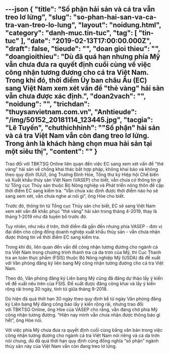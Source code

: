 ---json
{
    "title": "Số phận hải sản và cá tra vẫn treo lơ lửng",
    "slug": "so-phan-hai-san-va-ca-tra-van-treo-lo-lung",
    "layout": "noidung.html",
    "category": "danh-muc.tin-tuc",
    "tag": [
        "tin-tuc"
    ],
    "date": "2019-02-13T17:00:00.000Z",
    "draft": false,
    "tieude": "",
    "doan gioi thieu": "",
    "doangioithieu": "Dù đã quá hạn nhưng phía Mỹ vẫn chưa đưa ra quyết định cuối cùng về việc công nhận tương đương cho cá tra Việt Nam. Trong khi đó, thời điểm Ủy ban châu Âu (EC) sang Việt Nam xem xét vấn đề \"thẻ vàng\" hải sản vẫn chưa được xác định.",
    "doan2vach": "",
    "noidung": "",
    "trichdan": "thuysanvietnam.com.vn",
    "Anhtieude": "/img/50152_20181114_123445.jpg",
    "tacgia": "Lê Tuyến",
    "chuthichhinh": "\"Số phận\" hải sản và cá tra Việt Nam vẫn còn đang treo lơ lửng. Trong ảnh là khách hàng chọn mua hải sản tại một siêu thị",
    "__content__": ""
}
---
<p>Trao đổi với&nbsp;TBKTSG Online&nbsp;li&ecirc;n quan đến việc EC sang xem x&eacute;t vấn đề &quot;thẻ v&agrave;ng&quot; hải sản về chống khai th&aacute;c bất hợp ph&aacute;p, kh&ocirc;ng khai b&aacute;o v&agrave; kh&ocirc;ng theo quy định (IUU), &ocirc;ng Trương Đ&igrave;nh H&ograve;e, Tổng thư k&yacute; Hiệp hội Chế biến v&agrave; Xuất khẩu thủy sản Việt Nam (VASEP) cho biết, vẫn chưa c&oacute; th&ocirc;ng tin g&igrave; từ Tổng cục Thủy sản thuộc Bộ N&ocirc;ng nghiệp v&agrave; Ph&aacute;t triển n&ocirc;ng th&ocirc;n đề cập thời điểm EC sang kiểm tra. &ldquo;Vẫn chưa x&aacute;c định được thời điểm n&agrave;o họ sẽ sang xem x&eacute;t, vẫn chưa nghe ai n&oacute;i g&igrave;&rdquo;, &ocirc;ng H&ograve;e cho biết.</p>

<p>Trước đ&oacute;, th&ocirc;ng tin từ Tổng cục Thủy sản cho biết, EC sẽ sang Việt Nam xem x&eacute;t vấn đề khắc phục &quot;thẻ v&agrave;ng&quot; hải sản trong th&aacute;ng 4-2019, thay l&agrave; th&aacute;ng 1-2019 như đ&atilde; tuy&ecirc;n bố trước đ&oacute;.</p>

<p>Tuy nhi&ecirc;n, như n&ecirc;u ở tr&ecirc;n, thời điểm đ&atilde; gần đến nhưng ph&iacute;a VASEP - đơn vị đại diện cho cộng đồng doanh nghiệp xuất khẩu thủy sản - vẫn chưa nhận được th&ocirc;ng tin về thời điểm EC sang kiểm tra.</p>

<p>Trong khi đ&oacute;, li&ecirc;n quan đến vấn đề c&ocirc;ng nhận tương đương cho ng&agrave;nh c&aacute; tra Việt Nam trong chương tr&igrave;nh thanh tra c&aacute; da trơn của Mỹ, th&igrave; Cục Thanh tra an to&agrave;n thực phẩm (FSIS) thuộc Bộ N&ocirc;ng nghiệp Mỹ (USDA) đ&atilde; đề xuất với Văn ph&ograve;ng đăng k&yacute; li&ecirc;n bang Mỹ c&ocirc;ng nhận tương đương cho c&aacute; tra Việt Nam.</p>

<p>Theo đ&oacute;, Văn ph&ograve;ng đăng k&yacute; Li&ecirc;n bang Mỹ cũng đ&atilde; đăng dự thảo lấy &yacute; kiến về đề xuất n&ecirc;u tr&ecirc;n của FSIS. Đề xuất được đăng c&ocirc;ng khai v&agrave; lấy &yacute; kiến rộng r&atilde;i trong 30 ng&agrave;y, t&iacute;nh từ giữa th&aacute;ng 9-2018.</p>

<p>D&ugrave; hiện đ&atilde; qu&aacute; thời hạn 30 ng&agrave;y theo quy định kể từ ng&agrave;y Văn ph&ograve;ng đăng k&yacute; Li&ecirc;n bang Mỹ đăng c&ocirc;ng b&aacute;o lấy &yacute; kiến rộng r&atilde;i, nhưng trao đổi với&nbsp;TBKTSG Online, &ocirc;ng H&ograve;e của VASEP cho rằng, vẫn đang chờ ph&iacute;a Mỹ c&ocirc;ng nhận tương đương. &ldquo;Hiện nay m&igrave;nh vẫn chưa nhận được th&ocirc;ng b&aacute;o g&igrave; hết&rdquo;, &ocirc;ng H&ograve;e n&oacute;i.</p>

<p>Với việc ph&iacute;a Mỹ chưa đưa ra quyết định cuối c&ugrave;ng bằng văn bản trong việc c&ocirc;ng nhận tương đương cho ng&agrave;nh c&aacute; tra Việt Nam n&oacute;i ri&ecirc;ng v&agrave; c&aacute; da trơn n&oacute;i chung, d&ugrave; đ&atilde; qu&aacute; thời hạn quy định cũng đồng nghĩa &ldquo;số phận&rdquo; ng&agrave;nh thủy sản n&agrave;y của Việt Nam vẫn c&ograve;n đang treo lơ lửng.</p>
